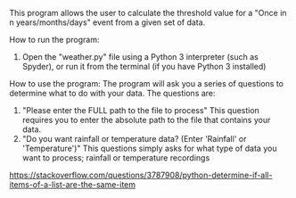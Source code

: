 This program allows the user to calculate the threshold value for a "Once in n
years/months/days" event from a given set of data.

How to run the program:
  1. Open the "weather.py" file using a Python 3 interpreter (such as Spyder),
      or run it from the terminal (if you have Python 3 installed)

How to use the program:
  The program will ask you a series of questions to determine what to do with
your data. The questions are:
  1. "Please enter the FULL path to the file to process"
This question requires you to enter the absolute path to the file that contains
your data.
  2. "Do you want rainfall or temperature data? (Enter 'Rainfall' or
'Temperature')"
This questions simply asks for what type of data you want to process; rainfall
or temperature recordings


https://stackoverflow.com/questions/3787908/python-determine-if-all-items-of-a-list-are-the-same-item
